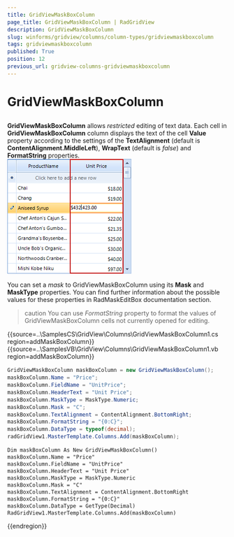 ```yaml
---
title: GridViewMaskBoxColumn
page_title: GridViewMaskBoxColumn | RadGridView
description: GridViewMaskBoxColumn
slug: winforms/gridview/columns/column-types/gridviewmaskboxcolumn
tags: gridviewmaskboxcolumn
published: True
position: 12
previous_url: gridview-columns-gridviewmaskboxcolumn
---
```


# GridViewMaskBoxColumn



## 

__GridViewMaskBoxColumn__ allows *restricted* editing of text data. Each cell in __GridViewMaskBoxColumn__ column displays the text of the cell __Value__ property according to the settings of the __TextAlignment__ (default is __ContentAlignment.MiddleLeft__), __WrapText__ (default is *false*) and __FormatString__ properties. <br>![gridview-columns-gridviewmaskboxcolumn 001](images/gridview-columns-gridviewmaskboxcolumn001.png)

You can set a *mask* to GridViewMaskBoxColumn using its __Mask__ and __MaskType__ properties. You can find further information about the possible values for these properties in RadMaskEditBox documentation section.

>caution You can use *FormatString* property to format the values of GridViewMaskBoxColumn cells not currently opened for editing.

{{source=..\SamplesCS\GridView\Columns\GridViewMaskBoxColumn1.cs region=addMaskBoxColumn}} 
{{source=..\SamplesVB\GridView\Columns\GridViewMaskBoxColumn1.vb region=addMaskBoxColumn}} 

````C#
GridViewMaskBoxColumn maskBoxColumn = new GridViewMaskBoxColumn();
maskBoxColumn.Name = "Price";
maskBoxColumn.FieldName = "UnitPrice";
maskBoxColumn.HeaderText = "Unit Price";
maskBoxColumn.MaskType = MaskType.Numeric;
maskBoxColumn.Mask = "C";
maskBoxColumn.TextAlignment = ContentAlignment.BottomRight;
maskBoxColumn.FormatString = "{0:C}";
maskBoxColumn.DataType = typeof(decimal);
radGridView1.MasterTemplate.Columns.Add(maskBoxColumn);

````
````VB.NET
Dim maskBoxColumn As New GridViewMaskBoxColumn()
maskBoxColumn.Name = "Price"
maskBoxColumn.FieldName = "UnitPrice"
maskBoxColumn.HeaderText = "Unit Price"
maskBoxColumn.MaskType = MaskType.Numeric
maskBoxColumn.Mask = "C"
maskBoxColumn.TextAlignment = ContentAlignment.BottomRight
maskBoxColumn.FormatString = "{0:C}"
maskBoxColumn.DataType = GetType(Decimal)
RadGridView1.MasterTemplate.Columns.Add(maskBoxColumn)

````

{{endregion}} 




